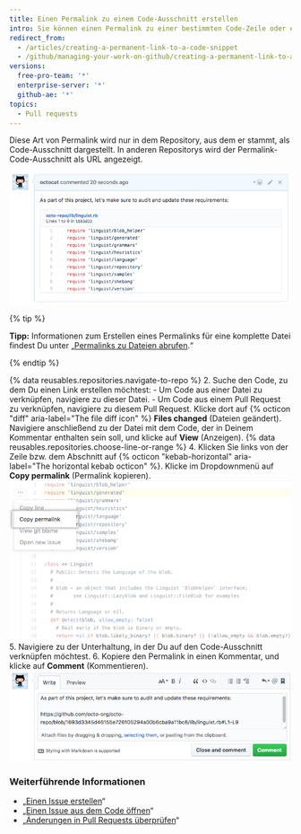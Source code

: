 ```yaml
---
title: Einen Permalink zu einem Code-Ausschnitt erstellen
intro: Sie können einen Permalink zu einer bestimmten Code-Zeile oder einem bestimmten Code-Ausschnitt in einer spezifischen Version einer Datei oder eines Pull Requests erstellen.
redirect_from:
  - /articles/creating-a-permanent-link-to-a-code-snippet
  - /github/managing-your-work-on-github/creating-a-permanent-link-to-a-code-snippet
versions:
  free-pro-team: '*'
  enterprise-server: '*'
  github-ae: '*'
topics:
  - Pull requests
---
```

Diese Art von Permalink wird nur in dem Repository, aus dem er stammt, als Code-Ausschnitt dargestellt. In anderen Repositorys wird der Permalink-Code-Ausschnitt als URL angezeigt.

![In einem Kommentar dargestellter Code-Ausschnitt](/assets/images/help/repository/rendered-code-snippet.png)

{% tip %}

**Tipp:** Informationen zum Erstellen eines Permalinks für eine komplette Datei findest Du unter „[Permalinks zu Dateien abrufen](/articles/getting-permanent-links-to-files).“

{% endtip %}

{% data reusables.repositories.navigate-to-repo %}
2. Suche den Code, zu dem Du einen Link erstellen möchtest:
    - Um Code aus einer Datei zu verknüpfen, navigiere zu dieser Datei.
    - Um Code aus einem Pull Request zu verknüpfen, navigiere zu diesem Pull Request. Klicke dort auf {% octicon "diff" aria-label="The file diff icon" %} **Files changed** (Dateien geändert). Navigiere anschließend zu der Datei mit dem Code, der in Deinem Kommentar enthalten sein soll, und klicke auf **View** (Anzeigen).
{% data reusables.repositories.choose-line-or-range %}
4. Klicken Sie links von der Zeile bzw. dem Abschnitt auf {% octicon "kebab-horizontal" aria-label="The horizontal kebab octicon" %}. Klicke im Dropdownmenü auf **Copy permalink** (Permalink kopieren). ![Über 3-Punkte-Symbol erreichbares Menü mit Option zum Kopieren eines Permalinks für eine ausgewählte Zeile](/assets/images/help/repository/copy-permalink-specific-line.png)
5. Navigiere zu der Unterhaltung, in der Du auf den Code-Ausschnitt verknüpfen möchtest.
6. Kopiere den Permalink in einen Kommentar, und klicke auf **Comment** (Kommentieren). ![Kopierter Permalink in einem Kommentar im selben Repository](/assets/images/help/repository/code-snippet-permalink-in-comment.png)

### Weiterführende Informationen

- „[Einen Issue erstellen](/articles/creating-an-issue/)“
- „[Einen Issue aus dem Code öffnen](/articles/opening-an-issue-from-code/)“
- „[Änderungen in Pull Requests überprüfen](/articles/reviewing-changes-in-pull-requests/)“
